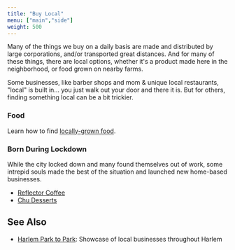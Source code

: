 ```yaml
---
title: "Buy Local"
menu: ["main","side"]
weight: 500
---
```


Many of the things we buy on a daily basis are made and distributed by large corporations, and/or transported great distances.
And for many of these things, there are local options, whether it's a product made here in the neighborhood, or food grown
on nearby farms.

Some businesses, like barber shops and mom & unique local restaurants, "local" is built in... you just walk out your door
and there it is. But for others, finding something local can be a bit trickier.

### Food

Learn how to find [locally-grown food](localfood).

### Born During Lockdown
While the city locked down and many found themselves out of work, some
intrepid souls made the best of the situation and launched new home-based businesses.

- [Reflector Coffee](https://www.reflectorcoffee.com/)
- [Chu Desserts](https://www.instagram.com/chudessertnyc)

## See Also

- [Harlem Park to Park](https://harlemparktopark.org/): Showcase of local businesses throughout Harlem
